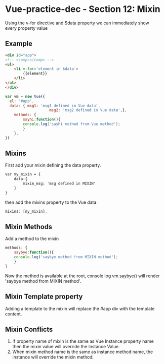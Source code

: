 # Vue-practice-dec - Section 12: Mixin

Using the v-for directive and $data property we can immediately show every property value

## Example
``` html
<div id="app">
<!-- <comp></comp> -->
<ul>
	<li v-for='element in $data'>
		{{element}}
	</li>
</ul>
</div>
```
``` javascript
var vm = new Vue({
  el: "#app",
  data: { msg1: 'msg1 defined in Vue data',
					msg2: 'msg2 defined in Vue data',},
	methods: {
		sayhi:function(){
		console.log('sayhi method from Vue method');
		}
	},
})
```
## Mixins

First add your mixin defining the data property.

``` html
var my_mixin = {
	data:{
		mixin_msg: 'msg defined in MIXIN'
	}
}
```
then add the mixins property to the Vue data
``` javascript
mixins: [my_mixin],
```

## Mixin Methods
Add a method to the mixin
``` javascript
methods: {
	saybye:function(){
	console.log('saybye method from MIXIN method');
	}
}
```
Now the method is available at the root, console log vm.saybye() will render 'saybye method from MIXIN method'.

## Mixin Template property
Adding a template to the mixin will replace the #app div with the template content.

## Mixin Conflicts
1. If property name of mixin is the same as Vue Instance property name then the mixin value will override the Instance Value.
2. When mixin method name is the same as instance method name, the instance will override the mixin method.
